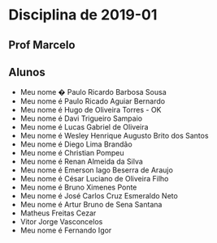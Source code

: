 ﻿# Disciplina de 2019-01

## Prof Marcelo 

## Alunos

* Meu nome � Paulo Ricardo Barbosa Sousa
* Meu nome é Paulo Ricado Aguiar Bernardo
* Meu nome é Hugo de Oliveira Torres - OK
* Meu nome é Davi Trigueiro Sampaio
* Meu nome é Lucas Gabriel de Oliveira
* Meu nome é Wesley Henrique Augusto Brito dos Santos
* Meu nome é Diego Lima Brandão
* Meu nome é Christian Pompeu
* Meu nome é Renan Almeida da Silva
* Meu nome é Emerson Iago Beserra de Araujo
* Meu nome é César Luciano de Oliveira Filho
* Meu nome é Bruno Ximenes Ponte
* Meu nome é José Carlos Cruz Esmeraldo Neto
* Meu nome é Artur Bruno de Sena Santana
* Matheus Freitas Cezar
* Vitor Jorge Vasconcelos
* Meu nome é Fernando Igor